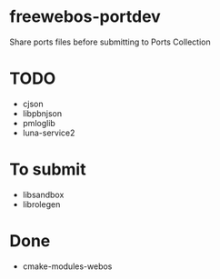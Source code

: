freewebos-portdev
=================

Share ports files before submitting to Ports Collection

# TODO
+ cjson
+ libpbnjson
+ pmloglib
+ luna-service2

# To submit
+ libsandbox
+ librolegen

# Done
+ cmake-modules-webos
